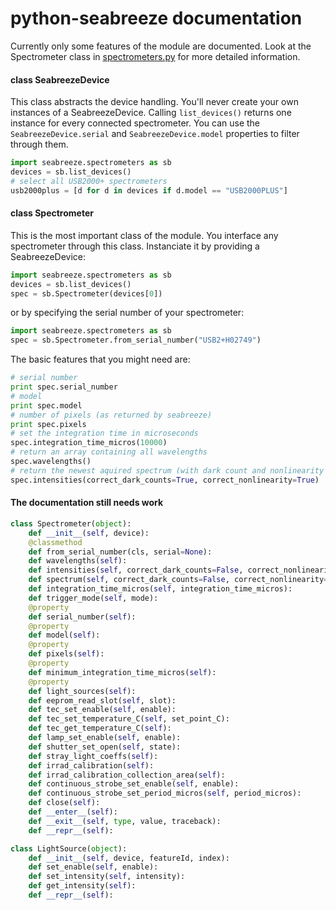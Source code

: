 # python-seabreeze documentation #

Currently only some features of the module are documented. Look at the
Spectrometer class in [spectrometers.py](../seabreeze/spectrometers.py) for
more detailed information.

#### class SeabreezeDevice

This class abstracts the device handling. You'll never create your own
instances of a SeabreezeDevice. Calling `list_devices()` returns one instance
for every connected spectrometer. You can use the `SeabreezeDevice.serial` and
`SeabreezeDevice.model` properties to filter through them.

```python
import seabreeze.spectrometers as sb
devices = sb.list_devices()
# select all USB2000+ spectrometers
usb2000plus = [d for d in devices if d.model == "USB2000PLUS"]
```

#### class Spectrometer

This is the most important class of the module. You interface any spectrometer
through this class. Instanciate it by providing a SeabreezeDevice:

```python
import seabreeze.spectrometers as sb
devices = sb.list_devices()
spec = sb.Spectrometer(devices[0])
```

or by specifying the serial number of your spectrometer:

```python
import seabreeze.spectrometers as sb
spec = sb.Spectrometer.from_serial_number("USB2+H02749")
```

The basic features that you might need are:

```python
# serial number
print spec.serial_number
# model
print spec.model
# number of pixels (as returned by seabreeze)
print spec.pixels
# set the integration time in microseconds
spec.integration_time_micros(10000)
# return an array containing all wavelengths
spec.wavelengths()
# return the newest aquired spectrum (with dark count and nonlinearity correction)
spec.intensities(correct_dark_counts=True, correct_nonlinearity=True)
```


#### The documentation still needs work

```python
class Spectrometer(object):
    def __init__(self, device):
    @classmethod
    def from_serial_number(cls, serial=None):
    def wavelengths(self):
    def intensities(self, correct_dark_counts=False, correct_nonlinearity=False):
    def spectrum(self, correct_dark_counts=False, correct_nonlinearity=False):
    def integration_time_micros(self, integration_time_micros):
    def trigger_mode(self, mode):
    @property
    def serial_number(self):
    @property
    def model(self):
    @property
    def pixels(self):
    @property
    def minimum_integration_time_micros(self):
    @property
    def light_sources(self):
    def eeprom_read_slot(self, slot):
    def tec_set_enable(self, enable):
    def tec_set_temperature_C(self, set_point_C):
    def tec_get_temperature_C(self):
    def lamp_set_enable(self, enable):
    def shutter_set_open(self, state):
    def stray_light_coeffs(self):
    def irrad_calibration(self):
    def irrad_calibration_collection_area(self):
    def continuous_strobe_set_enable(self, enable):
    def continuous_strobe_set_period_micros(self, period_micros):
    def close(self):
    def __enter__(self):
    def __exit__(self, type, value, traceback):
    def __repr__(self):

class LightSource(object):
    def __init__(self, device, featureId, index):
    def set_enable(self, enable):
    def set_intensity(self, intensity):
    def get_intensity(self):
    def __repr__(self):
```
